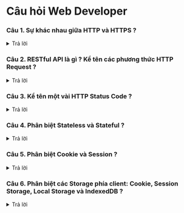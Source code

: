 # Câu hỏi Web Developer

### Câu 1. Sự khác nhau giữa HTTP và HTTPS ?
<details>
<summary>Trả lời</summary>
- HTTP: HyperText Transfer Protocol: là một giao thức ứng dụng của bộ giao thức TCP/IP. Bộ giao thức này được đặt tên theo 2 giao thức chính là: TCP (Transmission Control Protocol – Giao thức điều khiển truyền vận) và IP (Internet Protocol – Giao thức Internet).
- HTTPS: HyperText Transfer Protocol Secure: HTTPS chính là giao thức HTTP được bổ sung thêm chứng chỉ SSL (Secure Sockets Layer – tầng ổ bảo mật) hoặc TLS (Transport Layer Security – bảo mật tầng truyền tải)

<strong>A.Cơ bản</strong>
1. URL trên trình duyệt hiển thị là http -> màu đỏ, https -> màu xanh
2. Cổng sử dụng: HTTP sử dụng cổng: 80, HTTPS sử dụng cổng: 443
3. HTTP không cần chứng chỉ SSL, với HTTPS bạn phải có chứng chỉ SSL và chứng chỉ này được ký bởi CA.
4. HTTPS mã hóa dữ liệu liên lạc khiến hacker không hiểu được thông tin
<img src="https://sites.google.com/site/dichvumaychu789/_/rsrc/1516173796150/khac-biet-giua-http-va-https/Kh%C3%A1c%20bi%E1%BB%87t%20gi%E1%BB%AFa%20HTTP%20v%C3%A0%20HTTPS-3.jpg" alt="" />

- Cả SSL và TLS đều sử dụng hệ thống PKI (Public Key Infrastructure -hạ tầng khóa công khai) không đối xứng. Hệ thống này sử dụng hai “khóa” để mã hóa thông tin liên lạc, “khóa công khai” (public key) và “khóa riêng” (private key). Bất cứ thứ gì được mã hóa bằng khóa công khai chỉ có thể được giải mã bởi khóa riêng và ngược lại. Các tiêu chuẩn này đảm bảo các nội dung sẽ được mã hóa trước khi truyền đi, và giải mã khi nhận. Điều này khiến hacker dù có chen ngang lấy được thông tin cũng không thể “hiểu” được thông tin đó.
</details>

### Câu 2. RESTful API là gì ? Kể tên các phương thức HTTP Request ?
<details>
<summary>Trả lời</summary>
<strong>1. Interface là gì</strong>
- Interface là cách các đối tượng giao tiếp với nhau: 3 dạng thường gặp: CLI, GUI, API
- CLI (Command Line Interface) : người dùng và chương trình giao tiếp với nhau bằng dòng lệnh
- GUI (Graphical User Interface) : người dùng và chương trình giao tiếp với nhau thông qua các nút bấm, hình ẩm
- API (Application Programming Interface) : các ứng dụng giao tiếp với nhau
Trong lập trình web, API thường truyền dữ liệu dạng JSON hay XML

<strong>2. REST là gì</strong>
- REST (REpresentational State Transfer) : là một kiểu kiến trúc để viết API, nó sử dụng HTTP để giao tiếp giữa các ứng dụng
- RESTful API: là một tiêu chuẩn, một trong những kiểu thiết kế API phổ biến

<strong>3. Các method HTTP Request</strong>
- GET
- POST : Tạo record mới
- PUT : Ghi đè record
- PATCH : Cập nhật một phần record
- DELETE
- HEAD : response chỉ trả về header, không có body
- CONNECT: kết nối tới SERVER theo URI
- OPTIONS
- TRACE
</details>

### Câu 3. Kể tên một vài HTTP Status Code ?
<details>
<summary>Trả lời</summary>

HTTP Status Code có 5 hạng mục bao gồm:
1. 1xx (100 – 199): Information responses / Phản hồi thông tin – Yêu cầu đã được chấp nhận và quá trình xử lý yêu cầu của bạn đang được tiếp tục.

2. 2xx (200 – 299): Successful responses / Phản hồi thành công – Yêu cầu của bạn đã được máy chủ tiếp nhận, hiểu và xử lý thành công.
- 200 OK : Phản hồi thành công cho những phương thức GET, PUT, PATCH, hoặc DELETE
- 201 Created : Yêu cầu POST hoặc PUT thành công
- 204 No Content : Request xóa thành công

3. 3xx (300 – 399): Redirects / Điều hướng – Phía client cần thực hiện hành động bổ sung để hoàn tất yêu cầu.

4. 4xx (400 – 499): Client errors / Lỗi phía client – Yêu cầu không thể hoàn tất hoặc yêu cầu chứa cú pháp không chính xác. 4xx sẽ hiện ra khi có lỗi từ phía client do không đưa ra yêu cầu hợp lệ.
- 400 Bad Request : Request không hợp lệ
- 401 Unauthorized : Request cần có tài khoản
- 403 Forbidden : Bị server từ chối (do tài khoản không được phân quyền)
- 404 Not Found : Không tìm thấy trang

5. 5xx (500 – 599): Server errors / Lỗi phía máy chủ – Máy chủ không thể hoàn thành yêu cầu được cho là hợp lệ. Khi 5xx xảy ra, bạn chỉ có thể đợi để bên hệ thống máy chủ xử lý xong.
- 500: lỗi chung chung
- 503: Máy chủ quá tải hoặc đang bảo trì
- 505: Không hỗ trợ giao thức HTTP
</details>

### Câu 4. Phân biệt Stateless và Stateful ?
<details>
<summary>Trả lời</summary>

| Stateless                                                            | Statefull                                              |
| -------------------------------------------------------------------- | ------------------------------------------------------ |
| Ví dụ: HTTP, UDP                                                     | Ví dụ: FTP, SSH, Telnet                                |
| Client và Server hoạt động độc lập, không lưu trữ thông tin của nhau | Client và Server hoạt động ràng buộc chặt chẽ với nhau |

</details>

### Câu 5. Phân biệt Cookie và Session ?
<details>
<summary>Trả lời</summary>

- Bình thường: Client gửi 1 request lên Server, Server trả về 1 response. Sau khi hoàn thành 1 connect, server sẽ "quên" mọi thứ về Client
- Cookie và Session sinh ra để giải quyết vấn đề: làm thế nào để server ghi nhớ thông tin của client

| Cookie                                          | Session (Server)                                     |
| ----------------------------------------------- | ---------------------------------------------------- |
| Mỗi request lên server đều được đính kém cookie | Mỗi phiên làm việc mới sẽ được cấp một SessionID mới |
| Lưu trữ trên trình duyệt                        | Lưu trữ tại 1 file trên server                       |
| Tồn tại đến khi expired                         | Tồn tại trên 1 phiên làm việc (đóng tab).            |
| Kích thước cookie tối đa là 4096 bytes          |                                                      |

</details>

### Câu 6. Phân biệt các Storage phía client: Cookie, Session Storage, Local Storage và IndexedDB ?
<details>
<summary>Trả lời</summary>
- Local Storage, Session Storage và Cookie sinh ra để lưu trữ dữ liệu trên trình duyệt

| Cookie                                                                                                                               | Session Storage                                           | Local Storage                              | IndexedDB                                        |
| ------------------------------------------------------------------------------------------------------------------------------------ | --------------------------------------------------------- | ------------------------------------------ | ------------------------------------------------ |
| Client đọc hoặc viết bằng Javascript.Nếu set httpOnly thì JS sẽ không đọc được                                                       | Chỉ Client sử dụng được                                   | Chỉ Client sử dụng được                    |                                                  |
| Server đọc hoặc viết Cookie                                                                                                          | Client đọc hoặc viết bằng Javascript                      | Client đọc hoặc viết bằng Javascript       | Lưu dưới dạng NoSQL                              |
| Được set thời gian expires, cookie tồn tại đến khi expires . Có thể set mất đi sau khi đóng trình duyệt, nếu được set expires là N/A | Tồn tại trên 1 phiên làm việc (đóng tab) hoặc cố tình xóa | Tồn tại vĩnh viễn, chỉ mất khi cố tình xóa | Tồn tại vĩnh viễn                                |
| Kích thước cookie tối đa là 4096 bytes                                                                                               | Limited tùy thuộc vào bộ nhớ hệ thống                     | Kích thước tối đa là 5MB                   | Kích thước không giới hạn                        |
| Thường lưu thông tin đăng nhập. Cookie sẽ được tự động thêm vào XHR khi gửi request lên API                                          | Thường lưu thông tin đơn giản như giỏ hàng                | Thường lưu thông tin dài hạn, hoặc token   | Có thể lưu các dữ liệu lớn hơn như cả 1 database |

</details>
